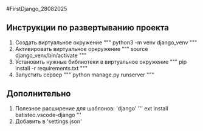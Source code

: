 #FirstDjango_28082025

## Инструкции по развертыванию проекта
1. Создать виртуальное окружение
"""
python3 -m venv django_venv
"""
2. Активировать виртуальное оркружение
"""
source django_venv/bin/activate
"""
3. Установить нужные библиотеки в виртуальное окружение
"""
pip install -r requirements.txt
"""
4. Запустить сервер
"""
python manage.py runserver
"""
## Дополнительно
1. Полезное расширение для шаблонов: 'django'
'''
ext install batisteo.vscode-django
'''
2. Добавить в 'settings.json'

